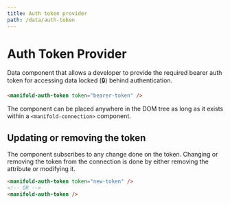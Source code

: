 ```yaml
---
title: Auth token provider
path: /data/auth-token
---
```


# Auth Token Provider

Data component that allows a developer to provide the required bearer auth token for accessing data locked (🔒)
behind authentication.

```html
<manifold-auth-token token="bearer-token" />
```

The component can be placed anywhere in the DOM tree as long as it exists within a `<manifold-connection>` component.

## Updating or removing the token

The component subscribes to any change done on the token. Changing or removing the token from the connection is done
by either removing the attribute or modifying it.

```html
<manifold-auth-token token="new-token" />
<!-- OR -->
<manifold-auth-token />
```
